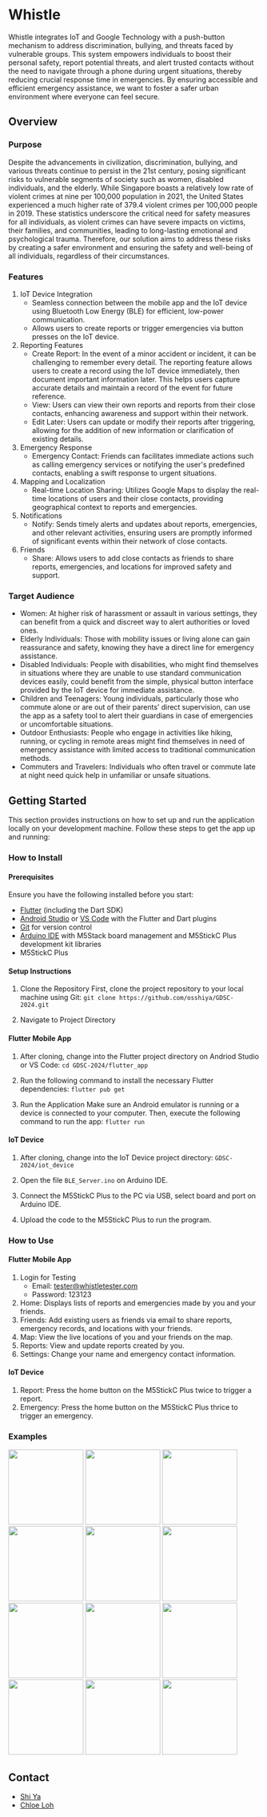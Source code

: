 # Whistle
Whistle integrates IoT and Google Technology with a push-button mechanism to address discrimination, bullying, and threats faced by vulnerable groups. This system empowers individuals to boost their personal safety, report potential threats, and alert trusted contacts without the need to navigate through a phone during urgent situations, thereby reducing crucial response time in emergencies. By ensuring accessible and efficient emergency assistance, we want to foster a safer urban environment where everyone can feel secure.

## Overview

### Purpose
Despite the advancements in civilization, discrimination, bullying, and various threats continue to persist in the 21st century, posing significant risks to vulnerable segments of society such as women, disabled individuals, and the elderly. While Singapore boasts a relatively low rate of violent crimes at nine per 100,000 population in 2021, the United States experienced a much higher rate of 379.4 violent crimes per 100,000 people in 2019. These statistics underscore the critical need for safety measures for all individuals, as violent crimes can have severe impacts on victims, their families, and communities, leading to long-lasting emotional and psychological trauma. Therefore, our solution aims to address these risks by creating a safer environment and ensuring the safety and well-being of all individuals, regardless of their circumstances.

### Features
1. IoT Device Integration
    - Seamless connection between the mobile app and the IoT device using Bluetooth Low Energy (BLE) for efficient, low-power communication.
    - Allows users to create reports or trigger emergencies via button presses on the IoT device.
3. Reporting Features
    - Create Report: In the event of a minor accident or incident, it can be challenging to remember every detail. The reporting feature allows users to create a record using the IoT device immediately, then document important information later. This helps users capture accurate details and maintain a record of the event for future reference.
    - View: Users can view their own reports and reports from their close contacts, enhancing awareness and support within their network.
    - Edit Later: Users can update or modify their reports after triggering, allowing for the addition of new information or clarification of existing details.
5. Emergency Response
    - Emergency Contact: Friends can facilitates immediate actions such as calling emergency services or notifying the user's predefined contacts, enabling a swift response to urgent situations.
6. Mapping and Localization
    - Real-time Location Sharing: Utilizes Google Maps to display the real-time locations of users and their close contacts, providing geographical context to reports and emergencies.
8. Notifications
    - Notify: Sends timely alerts and updates about reports, emergencies, and other relevant activities, ensuring users are promptly informed of significant events within their network of close contacts.
9. Friends
   - Share: Allows users to add close contacts as friends to share reports, emergencies, and locations for improved safety and support.

### Target Audience
- Women: At higher risk of harassment or assault in various settings, they can benefit from a quick and discreet way to alert authorities or loved ones.
- Elderly Individuals: Those with mobility issues or living alone can gain reassurance and safety, knowing they have a direct line for emergency assistance.
- Disabled Individuals: People with disabilities, who might find themselves in situations where they are unable to use standard communication devices easily, could benefit from the simple, physical button interface provided by the IoT device for immediate assistance.
- Children and Teenagers: Young individuals, particularly those who commute alone or are out of their parents’ direct supervision, can use the app as a safety tool to alert their guardians in case of emergencies or uncomfortable situations.
- Outdoor Enthusiasts: People who engage in activities like hiking, running, or cycling in remote areas might find themselves in need of emergency assistance with limited access to traditional communication methods.
- Commuters and Travelers: Individuals who often travel or commute late at night need quick help in unfamiliar or unsafe situations.

## Getting Started
This section provides instructions on how to set up and run the application locally on your development machine. Follow these steps to get the app up and running:

### How to Install

#### Prerequisites
Ensure you have the following installed before you start:
- [Flutter](https://flutter.dev/) (including the Dart SDK)
- [Android Studio](https://developer.android.com/studio) or [VS Code](https://code.visualstudio.com/) with the Flutter and Dart plugins
- [Git](https://git-scm.com/) for version control
- [Arduino IDE](https://www.arduino.cc/) with M5Stack board management and M5StickC Plus development kit libraries
- M5StickC Plus

#### Setup Instructions
1. Clone the Repository
First, clone the project repository to your local machine using Git:
`git clone https://github.com/osshiya/GDSC-2024.git`

2. Navigate to Project Directory

#### Flutter Mobile App
1. After cloning, change into the Flutter project directory on Andriod Studio or VS Code:
`cd GDSC-2024/flutter_app`

2. Run the following command to install the necessary Flutter dependencies:
`flutter pub get`

3. Run the Application
Make sure an Android emulator is running or a device is connected to your computer. Then, execute the following command to run the app:
`flutter run`

#### IoT Device
1. After cloning, change into the IoT Device project directory:
`GDSC-2024/iot_device`

2. Open the file `BLE_Server.ino` on Arduino IDE.

3. Connect the M5StickC Plus to the PC via USB, select board and port on Arduino IDE.

4. Upload the code to the M5StickC Plus to run the program.

### How to Use

#### Flutter Mobile App
1. Login for Testing
    - Email: tester@whistletester.com
    - Password: 123123
2. Home: Displays lists of reports and emergencies made by you and your friends.
3. Friends: Add existing users as friends via email to share reports, emergency records, and locations with your friends.
4. Map: View the live locations of you and your friends on the map.
5. Reports: View and update reports created by you.
6. Settings: Change your name and emergency contact information.

#### IoT Device
1. Report: Press the home button on the M5StickC Plus twice to trigger a report.
2. Emergency: Press the home button on the M5StickC Plus thrice to trigger an emergency.

### Examples
<img src="https://github.com/osshiya/GDSC-2024/assets/64403759/cba9eafe-94ac-4e9e-8512-561f8a534126" width="150">
<img src="https://github.com/osshiya/GDSC-2024/assets/64403759/b6e0b8fd-9b86-4e0c-b737-a2c6f9e33906" width="150">

<img src="https://github.com/osshiya/GDSC-2024/assets/64403759/6d3bdd91-a371-4b2e-a7fa-5f613a0b9e6e" width="150">
<img src="https://github.com/osshiya/GDSC-2024/assets/64403759/f1244871-46df-42ef-bb21-edb5ba348502" width="150">
<img src="https://github.com/osshiya/GDSC-2024/assets/64403759/da1d4f21-6400-4c13-a00a-3b6a34fbedfa" width="150">
<img src="https://github.com/osshiya/GDSC-2024/assets/64403759/9ba5fe59-8f57-439e-93a6-4b5a012021d0" width="150">
<img src="https://github.com/osshiya/GDSC-2024/assets/64403759/242f6618-6e02-4f97-996f-4edaa24b979f" width="150">
<img src="https://github.com/osshiya/GDSC-2024/assets/64403759/db21aa1d-c1f4-4059-b078-807850459050" width="150">

<img src="https://github.com/osshiya/GDSC-2024/assets/64403759/332946aa-4ff1-45bd-8b5c-fc8b84f744ab" width="150">
<img src="https://github.com/osshiya/GDSC-2024/assets/64403759/9cc15792-3820-4b0a-b880-7b580b021f37" width="150">
<img src="https://github.com/osshiya/GDSC-2024/assets/64403759/4eb9428c-96e4-4f9b-b842-2f1c3745976c" width="150">
<img src="https://github.com/osshiya/GDSC-2024/assets/64403759/bd2a5cc4-15cf-4b83-84cd-e61c10fb9840" width="150">

## Contact
- [Shi Ya](mailto:osshiya@gmail.com)
- [Chloe Loh](mailto:chloe.r.loh@gmail.com)
